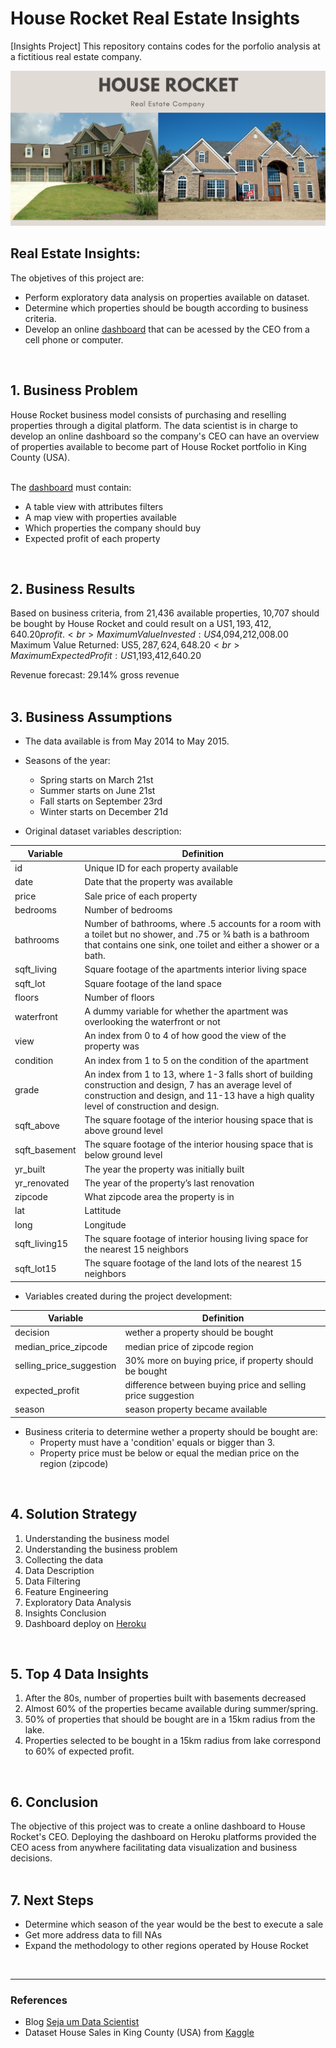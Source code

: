 # House Rocket Real Estate Insights
[Insights Project] This repository contains codes for the porfolio analysis at a fictitious real estate company.<br>

![House_Rocket](https://github.com/fabianaba/Real_Estate_Insights/blob/master/images/houserocket.png)


## Real Estate Insights:
The objetives of this project are:
* Perform exploratory data analysis on properties available on dataset.
* Determine which properties should be bougth according to business criteria.
* Develop an online [dashboard](https://analytics-house-rocket-sales.herokuapp.com/) that can be acessed by the CEO from a cell phone or computer.
<br>

## 1. Business Problem
House Rocket business model consists of purchasing and reselling properties through a digital platform. The data scientist is in charge to develop an online dashboard so the company's CEO can have an overview of properties available to become part of House Rocket portfolio in King County (USA).

<br>The [dashboard](https://analytics-house-rocket-sales.herokuapp.com/) must contain:
   * A table view with attributes filters
   * A map view with properties available
   * Which properties the company should buy
   * Expected profit of each property
<br>

## 2. Business Results
Based on business criteria, from 21,436 available properties, 10,707 should be bought by House Rocket and could result on a US$1,193,412,640.20 profit. <br>
Maximum Value Invested: US$4,094,212,008.00<br>
Maximum Value Returned: US$5,287,624,648.20<br>
Maximum Expected Profit: US$1,193,412,640.20<br>

Revenue forecast: 29.14% gross revenue
<br><br>

## 3. Business Assumptions
* The data available is from May 2014 to May 2015.
* Seasons of the year:<br>
   * Spring starts on March 21st<br>
   * Summer starts on June 21st<br>
   * Fall starts on September 23rd<br>
   * Winter starts on December 21d<br>
  
* Original dataset variables description:<br>

Variable | Definition
------------ | -------------
|id | Unique ID for each property available|
|date | Date that the property was available|
|price | Sale price of each property |
|bedrooms | Number of bedrooms|
|bathrooms | Number of bathrooms, where .5 accounts for a room with a toilet but no shower, and .75 or ¾ bath is a bathroom that contains one sink, one toilet and either a shower or a bath.|
|sqft_living | Square footage of the apartments interior living space|
|sqft_lot | Square footage of the land space|
|floors | Number of floors|
|waterfront | A dummy variable for whether the apartment was overlooking the waterfront or not|
|view | An index from 0 to 4 of how good the view of the property was|
|condition | An index from 1 to 5 on the condition of the apartment|
|grade | An index from 1 to 13, where 1-3 falls short of building construction and design, 7 has an average level of construction and design, and 11-13 have a high quality level of construction and design.|
|sqft_above | The square footage of the interior housing space that is above ground level|
|sqft_basement | The square footage of the interior housing space that is below ground level|
|yr_built | The year the property was initially built|
|yr_renovated | The year of the property’s last renovation|
|zipcode | What zipcode area the property is in|
|lat | Lattitude|
|long | Longitude|
|sqft_living15 | The square footage of interior housing living space for the nearest 15 neighbors|
|sqft_lot15 | The square footage of the land lots of the nearest 15 neighbors|

* Variables created during the project development:

Variable | Definition
------------ | -------------
| decision | wether a property should be bought |
| median_price_zipcode | median price of zipcode region |
| selling_price_suggestion | 30% more on buying price, if property should be bought |
| expected_profit | difference between buying price and selling price suggestion  |
| season | season property became available |

* Business criteria to determine wether a property should be bought are:
   * Property must have a 'condition' equals or bigger than 3.
   * Property price must be below or equal the median price on the region (zipcode)
<br>

## 4. Solution Strategy
1. Understanding the business model
2. Understanding the business problem
3. Collecting the data
4. Data Description
5. Data Filtering
6. Feature Engineering
8. Exploratory Data Analysis
9. Insights Conclusion
10. Dashboard deploy on [Heroku](https://analytics-house-rocket-sales.herokuapp.com/)
<br>

## 5. Top 4 Data Insights
1. After the 80s, number of properties built with basements decreased
2. Almost 60% of the properties became available during summer/spring.
3. 50% of properties that should be bought are in a 15km radius from the lake.
4. Properties selected to be bought in a 15km radius from lake correspond to 60% of expected profit.
<br>

## 6. Conclusion
The objective of this project was to create a online dashboard to House Rocket's CEO. Deploying the dashboard on Heroku platforms provided the CEO acess from anywhere facilitating data visualization and business decisions.
<br><br>

## 7. Next Steps
* Determine which season of the year would be the best to execute a sale
* Get more address data to fill NAs
* Expand the methodology to other regions operated by House Rocket
<br>

***
### References
* Blog [Seja um Data Scientist](https://sejaumdatascientist.com/)
* Dataset House Sales in King County (USA) from [Kaggle](https://www.kaggle.com/harlfoxem/housesalesprediction)
